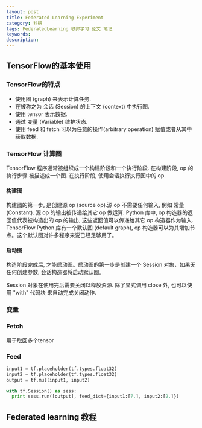 ```yaml
---
layout: post
title: Federated Learning Experiment
category: 科研
tags: FederatedLearning 联邦学习 论文 笔记
keywords: 
description:
---
```


## TensorFlow的基本使用

### TensorFlow的特点

+ 使用图 (graph) 来表示计算任务.
+ 在被称之为 会话 (Session) 的上下文 (context) 中执行图.
+ 使用 tensor 表示数据.
+ 通过 变量 (Variable) 维护状态.
+ 使用 feed 和 fetch 可以为任意的操作(arbitrary operation) 赋值或者从其中获取数据.

### TensorFlow 计算图

TensorFlow 程序通常被组织成一个构建阶段和一个执行阶段. 在构建阶段, op 的执行步骤 被描述成一个图. 在执行阶段, 使用会话执行执行图中的 op.

#### 构建图

构建图的第一步, 是创建源 op (source op).源 op 不需要任何输入, 例如 常量 (Constant). 源 op 的输出被传递给其它 op 做运算. Python 库中, op 构造器的返回值代表被构造出的 op 的输出, 这些返回值可以传递给其它 op 构造器作为输入. TensorFlow Python 库有一个默认图 (default graph), op 构造器可以为其增加节点。这个默认图对许多程序来说已经足够用了。

#### 启动图

构造阶段完成后, 才能启动图。启动图的第一步是创建一个 Session 对象，如果无任何创建参数, 会话构造器将启动默认图。

Session 对象在使用完后需要关闭以释放资源. 除了显式调用 close 外, 也可以使用 "with" 代码块 来自动完成关闭动作.

### 变量

### Fetch

用于取回多个tensor

### Feed

```python
input1 = tf.placeholder(tf.types.float32)
input2 = tf.placeholder(tf.types.float32)
output = tf.mul(input1, input2)

with tf.Session() as sess:
  print sess.run([output], feed_dict={input1:[7.], input2:[2.]})
```

## Federated learning 教程 

